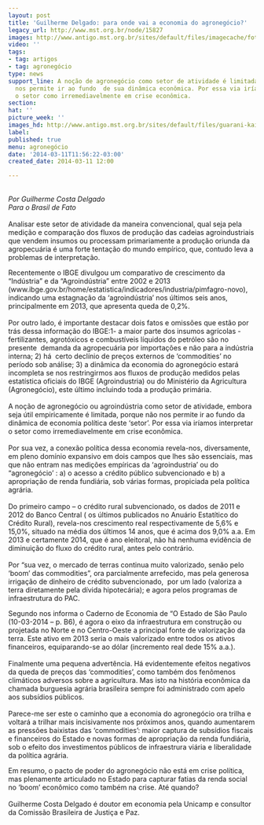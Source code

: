 ```yaml
---
layout: post
title: 'Guilherme Delgado: para onde vai a economia do agronegócio?'
legacy_url: http://www.mst.org.br/node/15827
images: http://www.antigo.mst.org.br/sites/default/files/imagecache/foto_destaque/guarani-kaiowa-agronegocio2.jpg
video: ''
tags:
- tag: artigos
- tag: agronegócio
type: news
support_line: A noção de agronegócio como setor de atividade é limitada, porque não
  nos permite ir ao fundo  de sua dinâmica econômica. Por essa via iríamos  interpretar
  o setor como irremediavelmente em crise econômica.
section: 
hat: ''
picture_week: ''
images_hd: http://www.antigo.mst.org.br/sites/default/files/guarani-kaiowa-agronegocio2.jpg
label: 
published: true
menu: agronegócio
date: '2014-03-11T11:56:22-03:00'
created_date: 2014-03-11 12:00

---
```

<p><em><br>Por Guilherme Costa Delgado<br>Para o Brasil de Fato</em><br><br>Analisar este setor de atividade da maneira convencional, qual seja pela medição e comparação dos fluxos de produção das cadeias agroindustriais que vendem insumos ou processam primariamente a produção oriunda da agropecuária é uma forte tentação do mundo empírico, que, contudo leva a problemas de interpretação.</p><p>Recentemente o IBGE divulgou um comparativo de crescimento da “Indústria” e da “Agroindústria” entre 2002 e 2013 (www.ibge.gov.br/home/estatistica/indicadores/industria/pimfagro-novo), indicando uma estagnação da ‘agroindústria’ nos últimos seis anos, principalmente em 2013, que apresenta queda de 0,2%.<br><br>Por outro lado, é importante destacar dois fatos e omissões que estão por trás dessa informação do IBGE:1- a maior parte dos insumos agrícolas -fertilizantes, agrotóxicos e combustíveis líquidos do petróleo são no presente&nbsp; demanda da agropecuária por importações e não para a indústria interna; 2) há&nbsp; certo declínio de preços externos de ‘commodities’ no período sob análise; 3) a dinâmica da economia do agronegócio estará incompleta se nos restringirmos aos fluxos de produção medidos pelas estatística oficiais do IBGE (Agroindustria) ou do Ministério da Agricultura (Agronegócio), este último incluindo toda a produção primária.<br><br>A noção de agronegócio ou agroindústria como setor de atividade, embora seja útil empiricamente é limitada, porque não nos permite ir ao fundo da dinâmica de economia política deste ‘setor’. Por essa via iríamos interpretar o setor como irremediavelmente em crise econômica.<br><br>Por sua vez, a conexão política dessa economia revela-nos, diversamente, em pleno domínio expansivo em dois campos que lhes são essenciais, mas que não entram nas medições empíricas da ‘agroindustria’ ou do “agronegócio’ : a) o acesso a crédito público subvencionado e b) a apropriação de renda fundiária, sob várias formas, propiciada pela política agrária.<br><br>Do primeiro campo – o crédito rural subvencionado, os dados de 2011 e 2012 do Banco Central ( os últimos publicados no Anuário Estatítico do Crédito Rural), revela-nos crescimento real respectivamente de 5,6% e 15,0%, situado na média dos últimos 14 anos, que é acima dos 9,0% a.a. Em 2013 e certamente 2014, que é ano eleitoral, não há nenhuma evidência de diminuição do fluxo do crédito rural, antes pelo contrário.<br><br>Por “sua vez, o mercado de terras continua muito valorizado, senão pelo ‘boom’ das commodities”, ora parcialmente arrefecido, mas pela generosa irrigação de dinheiro de crédito subvencionado,&nbsp; por um lado (valoriza a terra diretamente pela dívida hipotecária); e agora pelos programas de infraestrutura do PAC.</p><p>Segundo nos informa o Caderno de Economia de “O Estado de São Paulo (10-03-2014 – p. B6), é agora o eixo da infraestrutura em construção ou projetada no Norte e no Centro-Oeste a principal fonte de valorização da terra. Este ativo em 2013 seria o mais valorizado entre todos os ativos financeiros, equiparando-se ao dólar (incremento real dede 15% a.a.).<br><br>Finalmente uma pequena advertência. Há evidentemente efeitos negativos da queda de preços das ‘commodities’, como também dos fenômenos climáticos adversos sobre a agricultura. Mas isto na história econômica da chamada burguesia agrária brasileira sempre foi administrado com apelo aos subsídios públicos.<br><br>Parece-me ser este o caminho que a economia do agronegócio ora trilha e voltará a trilhar mais incisivamente nos próximos anos, quando aumentarem as pressões baixistas das ‘commodities’: maior captura de subsídios fiscais e financeiros do Estado e novas formas de apropriação da renda fundiária, sob o efeito dos investimentos públicos de infraestrura viária e liberalidade da política agrária.</p><p>Em resumo, o pacto de poder do agronegócio não está em crise política, mas plenamente articulado no Estado para capturar fatias da renda social no ‘boom’ econômico como também na crise. Até quando?<br><br>Guilherme Costa Delgado é doutor em economia pela Unicamp e consultor da Comissão Brasileira de Justiça e Paz.</p>
